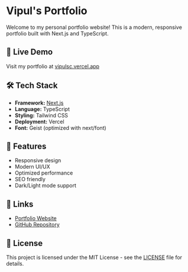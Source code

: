 # Vipul's Portfolio

Welcome to my personal portfolio website! This is a modern, responsive portfolio built with Next.js and TypeScript.

## 🚀 Live Demo

Visit my portfolio at [vipulsc.vercel.app](https://vipulsc.vercel.app)

## 🛠️ Tech Stack

- **Framework:** [Next.js](https://nextjs.org)
- **Language:** TypeScript
- **Styling:** Tailwind CSS
- **Deployment:** Vercel
- **Font:** Geist (optimized with next/font)

## 📝 Features

- Responsive design
- Modern UI/UX
- Optimized performance
- SEO friendly
- Dark/Light mode support

## 🔗 Links

- [Portfolio Website](https://vipulsc.vercel.app)
- [GitHub Repository](https://github.com/vipulsc/projekt-portfolio)

## 📄 License

This project is licensed under the MIT License - see the [LICENSE](LICENSE) file for details.
